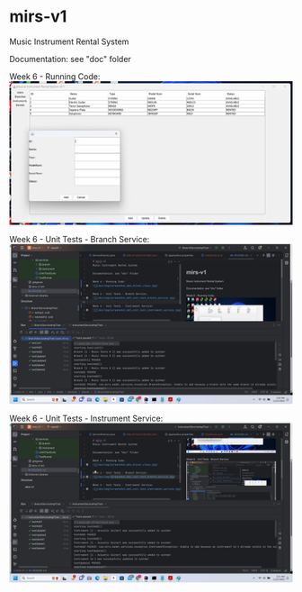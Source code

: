 # mirs-v1
Music Instrument Rental System

Documentation: see "doc" folder

Week 6 - Running Code:
![](doc/img/screenshot_wk6_driver_class.jpg)

Week 6 - Unit Tests - Branch Service:
![](doc/img/screenshot_wk6_unit_test_branch_service.jpg)

Week 6 - Unit Tests - Instrument Service:
![](doc/img/screenshot_wk6_unit_test_instrument_service.jpg)


